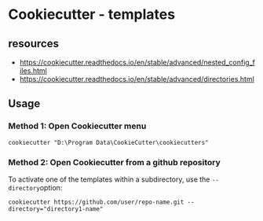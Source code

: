 # Cookiecutter - templates
## resources
- https://cookiecutter.readthedocs.io/en/stable/advanced/nested_config_files.html
- https://cookiecutter.readthedocs.io/en/stable/advanced/directories.html

## Usage

### Method 1: Open Cookiecutter menu

 ```
cookiecutter "D:\Program Data\CookieCutter\cookiecutters"
```
### Method 2: Open Cookiecutter from a github repository

To activate one of the templates within a subdirectory, use the ``--directory``option:
```
cookiecutter https://github.com/user/repo-name.git --directory="directory1-name"
```



